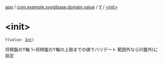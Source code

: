 [app](../../index.md) / [com.example.syogibase.domain.value](../index.md) / [Y](index.md) / [&lt;init&gt;](./-init-.md)

# &lt;init&gt;

`Y(value: `[`Int`](https://kotlinlang.org/api/latest/jvm/stdlib/kotlin/-int/index.html)`)`

将棋盤のY軸
1~将棋盤のY軸の上限までの値でバリデート
範囲外なら0(盤外)に設定

